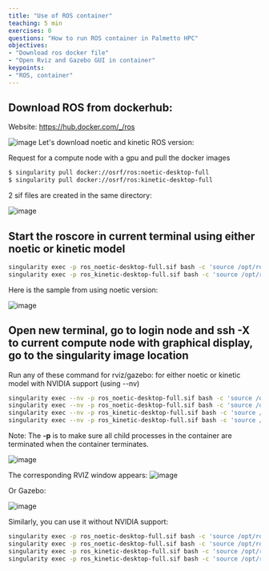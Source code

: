 ```yaml
---
title: "Use of ROS container"
teaching: 5 min
exercises: 0
questions: "How to run ROS container in Palmetto HPC"
objectives:
- "Download ros docker file"
- "Open Rviz and Gazebo GUI in container"
keypoints:
- "ROS, container"
---
```


## Download ROS from dockerhub:
Website: https://hub.docker.com/_/ros

![image](https://user-images.githubusercontent.com/43855029/123154694-37d51a00-d435-11eb-833f-d13f4abae7f2.png)
Let's download noetic and kinetic ROS version:

Request for a compute node with a gpu and pull the docker images
```bash
$ singularity pull docker://osrf/ros:noetic-desktop-full
$ singularity pull docker://osrf/ros:kinetic-desktop-full
```

2 sif files are created in the same directory:

![image](https://user-images.githubusercontent.com/43855029/123155205-d2cdf400-d435-11eb-94d7-7ab6cc5c879b.png)

## Start the roscore in current terminal using either noetic or kinetic model


```bash
singularity exec -p ros_noetic-desktop-full.sif bash -c 'source /opt/ros/noetic/setup.bash; roscore'
singularity exec -p ros_kinetic-desktop-full.sif bash -c 'source /opt/ros/kinetic/setup.bash; roscore'
```

Here is the sample from using noetic version:

![image](https://user-images.githubusercontent.com/43855029/123155481-29d3c900-d436-11eb-9df9-b2c59eca7f51.png)


## Open new terminal, go to login node and ssh -X to current compute node with graphical display, go to  the singularity image location

Run any of these command for rviz/gazebo: for either noetic or kinetic model with NVIDIA support (using --nv)

```bash
singularity exec --nv -p ros_noetic-desktop-full.sif bash -c 'source /opt/ros/noetic/setup.bash; rviz'
singularity exec --nv -p ros_noetic-desktop-full.sif bash -c 'source /opt/ros/noetic/setup.bash; gazebo'
singularity exec --nv -p ros_kinetic-desktop-full.sif bash -c 'source /opt/ros/kinetic/setup.bash; rviz'
singularity exec --nv -p ros_kinetic-desktop-full.sif bash -c 'source /opt/ros/kinetic/setup.bash; gazebo'
```
Note: The **-p** is to make sure all child processes in the container are terminated when the container terminates.

![image](https://user-images.githubusercontent.com/43855029/123155946-b54d5a00-d436-11eb-8354-041e83699f71.png)


The corresponding RVIZ window appears:
![image](https://user-images.githubusercontent.com/43855029/123156005-c72efd00-d436-11eb-9c93-3fd0f454e3f4.png)

Or Gazebo:

![image](https://user-images.githubusercontent.com/43855029/123156157-f80f3200-d436-11eb-902c-f4fabe6ed096.png)

Similarly, you can use it without NVIDIA support:

```bash
singularity exec -p ros_noetic-desktop-full.sif bash -c 'source /opt/ros/noetic/setup.bash; rviz'
singularity exec -p ros_noetic-desktop-full.sif bash -c 'source /opt/ros/noetic/setup.bash; gazebo'
singularity exec -p ros_kinetic-desktop-full.sif bash -c 'source /opt/ros/kinetic/setup.bash; rviz'
singularity exec -p ros_kinetic-desktop-full.sif bash -c 'source /opt/ros/kinetic/setup.bash; gazebo'
```


